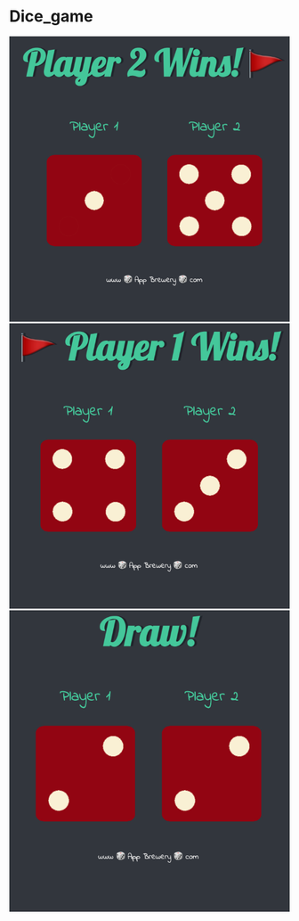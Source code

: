 # Dice_game

![My Image](images/Capture%20d%E2%80%99%C3%A9cran%202022-08-26%20%C3%A0%2016.27.00.png)
![My Image](images/Capture%20d%E2%80%99%C3%A9cran%202022-08-26%20%C3%A0%2016.27.17.png)
![My Image](images/Capture%20d%E2%80%99%C3%A9cran%202022-08-26%20%C3%A0%2016.27.36.png)
